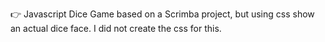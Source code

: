 👉 Javascript Dice Game based on a Scrimba project, but using css show an actual dice face. I did not create the css for this.
